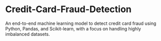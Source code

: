 # Credit-Card-Fraud-Detection
An end-to-end machine learning model to detect credit card fraud using Python, Pandas, and Scikit-learn, with a focus on handling highly imbalanced datasets.
